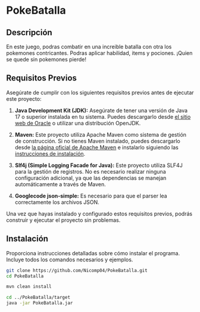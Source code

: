 # PokeBatalla

## Descripción
En este juego, podras combatir en una increible batalla con otra los pokemones contricantes. Podras aplicar habilidad, items y pociones. ¡Quien se quede sin pokemones pierde!

## Requisitos Previos

Asegúrate de cumplir con los siguientes requisitos previos antes de ejecutar este proyecto:

1. **Java Development Kit (JDK):** Asegúrate de tener una versión de Java 17 o superior instalada en tu sistema. Puedes descargarlo desde [el sitio web de Oracle](https://www.oracle.com/java/technologies/javase-downloads.html) o utilizar una distribución OpenJDK.

2. **Maven:** Este proyecto utiliza Apache Maven como sistema de gestión de construcción. Si no tienes Maven instalado, puedes descargarlo desde [la página oficial de Apache Maven](https://maven.apache.org/download.cgi) e instalarlo siguiendo las [instrucciones de instalación](https://maven.apache.org/install.html).

3. **Slf4j (Simple Logging Facade for Java):** Este proyecto utiliza SLF4J para la gestión de registros. No es necesario realizar ninguna configuración adicional, ya que las dependencias se manejan automáticamente a través de Maven.

4. **Googlecode json-simple:** Es necesario para que el parser lea correctamente los archivos JSON.

Una vez que hayas instalado y configurado estos requisitos previos, podrás construir y ejecutar el proyecto sin problemas.

## Instalación

Proporciona instrucciones detalladas sobre cómo instalar el programa. Incluye todos los comandos necesarios y ejemplos.

```bash
git clone https://github.com/Nicomp04/PokeBatalla.git
cd PokeBatalla

```
```bash
mvn clean install
```
```bash
cd ../PokeBatalla/target
java -jar PokeBatalla.jar
```
